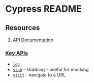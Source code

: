 # Cypress README

## Resources
1. [API Documentation](https://docs.cypress.io/api/table-of-contents)

### [Key APIs](https://docs.cypress.io/api/table-of-contents)
* [`log`](https://docs.cypress.io/api/commands/log)
* [`stub`](https://docs.cypress.io/api/commands/stub) - stubbing - useful for mocking
* [`visit`](https://docs.cypress.io/api/commands/visit) - navigate to a URL


